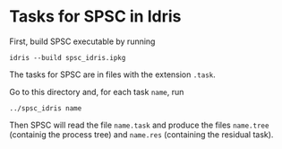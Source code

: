 # Tasks for SPSC in Idris

First, build SPSC executable by running
```
idris --build spsc_idris.ipkg
```

The tasks for SPSC are in files with the extension `.task`.

Go to this directory and, for each task `name`, run
```
../spsc_idris name
```
Then SPSC will read the file `name.task` and produce the files
`name.tree` (containig the process tree) and `name.res`
(containing the residual task).
